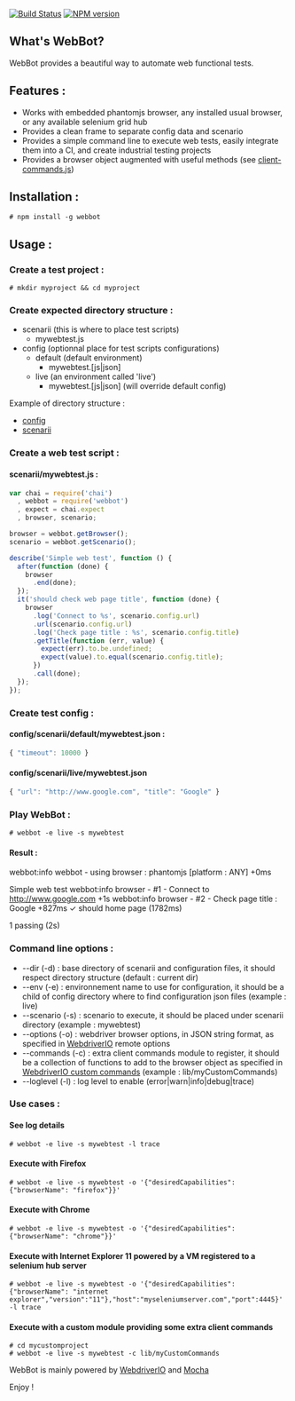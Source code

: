 [![Build Status](https://travis-ci.org/openhoat/webbot.png?branch=master)](https://travis-ci.org/openhoat/webbot)
[![NPM version](https://badge.fury.io/js/webbot.svg)](http://badge.fury.io/js/webbot)

## What's WebBot?

WebBot provides a beautiful way to automate web functional tests.

## Features :

- Works with embedded phantomjs browser, any installed usual browser, or any available selenium grid hub
- Provides a clean frame to separate config data and scenario
- Provides a simple command line to execute web tests, easily integrate them into a CI, and create industrial testing projects
- Provides a browser object augmented with useful methods (see [client-commands.js](https://github.com/openhoat/webbot/blob/master/lib/client-commands.js))

## Installation :

    # npm install -g webbot

## Usage :

### Create a test project :

    # mkdir myproject && cd myproject

### Create expected directory structure :

- scenarii (this is where to place test scripts)
    - mywebtest.js
- config (optionnal place for test scripts configurations)
    - default (default environment)
        - mywebtest.[js|json]
    - live (an environment called 'live')
        - mywebtest.[js|json] (will override default config)

Example of directory structure :

- [config](https://github.com/openhoat/webbot/tree/master/config/scenarii)
- [scenarii](https://github.com/openhoat/webbot/tree/master/scenarii)

### Create a web test script :

#### scenarii/mywebtest.js :

```js
var chai = require('chai')
  , webbot = require('webbot')
  , expect = chai.expect
  , browser, scenario;

browser = webbot.getBrowser();
scenario = webbot.getScenario();

describe('Simple web test', function () {
  after(function (done) {
    browser
      .end(done);
  });
  it('should check web page title', function (done) {
    browser
      .log('Connect to %s', scenario.config.url)
      .url(scenario.config.url)
      .log('Check page title : %s', scenario.config.title)
      .getTitle(function (err, value) {
        expect(err).to.be.undefined;
        expect(value).to.equal(scenario.config.title);
      })
      .call(done);
  });
});
```

### Create test config :

#### config/scenarii/default/mywebtest.json :

```js
{ "timeout": 10000 }
```

#### config/scenarii/live/mywebtest.json

```js
{ "url": "http://www.google.com", "title": "Google" }
```

### Play WebBot :

    # webbot -e live -s mywebtest

#### Result :

webbot:info webbot - using browser : phantomjs [platform : ANY] +0ms

Simple web test
webbot:info browser - #1 - Connect to http://www.google.com +1s
webbot:info browser - #2 - Check page title : Google +827ms
✓ should home page (1782ms)


1 passing (2s)

### Command line options :

- --dir (-d) : base directory of scenarii and configuration files, it should respect directory structure (default : current dir)
- --env (-e) : environnement name to use for configuration, it should be a child of config directory where to find configuration json files (example : live)
- --scenario (-s) : scenario to execute, it should be placed under scenarii directory (example : mywebtest)
- --options (-o) : webdriver browser options, in JSON string format, as specified in [WebdriverIO](http://webdriver.io/guide.html) remote options
- --commands (-c) : extra client commands module to register, it should be a collection of functions to add to the browser object as specified in [WebdriverIO custom commands](http://www.webdriver.io/guide/usage/customcommands.html) (example : lib/myCustomCommands)
- --loglevel (-l) : log level to enable (error|warn|info|debug|trace)

### Use cases :

#### See log details

    # webbot -e live -s mywebtest -l trace

#### Execute with Firefox

    # webbot -e live -s mywebtest -o '{"desiredCapabilities":{"browserName": "firefox"}}'

#### Execute with Chrome

    # webbot -e live -s mywebtest -o '{"desiredCapabilities":{"browserName": "chrome"}}'

#### Execute with Internet Explorer 11 powered by a VM registered to a selenium hub server

    # webbot -e live -s mywebtest -o '{"desiredCapabilities":{"browserName": "internet explorer","version":"11"},"host":"myseleniumserver.com","port":4445}' -l trace

#### Execute with a custom module providing some extra client commands

    # cd mycustomproject
    # webbot -e live -s mywebtest -c lib/myCustomCommands


WebBot is mainly powered by [WebdriverIO](http://webdriver.io/) and [Mocha](http://visionmedia.github.io/mocha/)

Enjoy !
